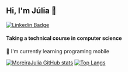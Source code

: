## Hi, I'm Júlia 👋

[![Linkedin Badge](https://img.shields.io/badge/-LinkedIn-blue?style=flat-square&logo=Linkedin&logoColor=white&link=https://www.linkedin.com/in/julia-aparecida/)](https://www.linkedin.com/in/julia-aparecida/) 

#### Taking a technical course in computer science
🌱 I'm currently learning programing mobile

[![MoreiraJulia GitHub stats](https://github-readme-stats.vercel.app/api?username=MoreiraJulia)](https://github.com/MoreiraJulia/github-readme-stats)
[![Top Langs](https://github-readme-stats.vercel.app/api/top-langs/?username=MoreiraJulia&layout=compact)](https://github.com/MoreiraJulia/github-readme-stats)

<!--
**MoreiraJulia/MoreiraJulia** is a ✨ _special_ ✨ repository because its `README.md` (this file) appears on your GitHub profile.

Here are some ideas to get you started:

- 🔭 I’m currently working on ...
- 🌱 I’m currently learning ...
- 👯 I’m looking to collaborate on ...
- 🤔 I’m looking for help with ...
- 💬 Ask me about ...
- 📫 How to reach me: ...
- 😄 Pronouns: ...
- ⚡ Fun fact: ...
-->
